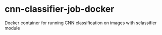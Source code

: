 # cnn-classifier-job-docker
Docker container for running CNN classification on images with sclassifier module
